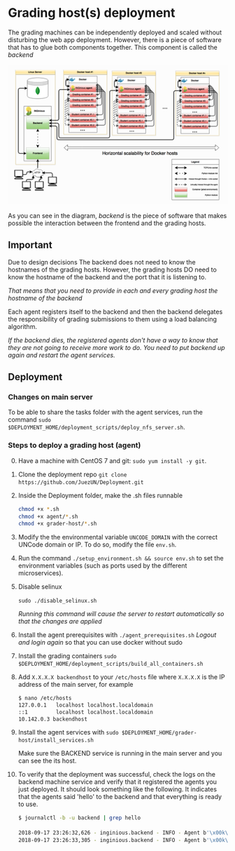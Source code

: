 # Grading host(s) deployment

The grading machines can be independently deployed and scaled without disturbing the web app deployment. However, there is a piece of software that has to glue both components together. This component is called the *backend*

![UNCode's architecture](architecture.PNG?raw=true "Title")

As you can see in the diagram, *backend* is the piece of software that makes possible the interaction between the frontend and the grading hosts.

## Important

Due to design decisions The backend does not need to know the hostnames of the grading hosts. However, the grading hosts DO need to know the hostname of the backend and the port that it is listening to.

*That means that you need to provide in each and every grading host the hostname of the backend*

Each agent registers itself to the backend and then the backend delegates the responsibility of grading submissions to them using a load balancing algorithm.

*If the backend dies, the registered agents don't have a way to know that they are not going to receive more work to do. You need to put backend up again and restart the agent services.*

## Deployment

### Changes on main server

To be able to share the tasks folder with the agent services, run the command `sudo $DEPLOYMENT_HOME/deployment_scripts/deploy_nfs_server.sh`.

### Steps to deploy a grading host (agent)

0. Have a machine with CentOS 7 and git: `sudo yum install -y git`.
1. Clone the deployment repo `git clone https://github.com/JuezUN/Deployment.git`
3. Inside the Deployment folder, make the .sh files runnable
    
    ```bash
    chmod +x *.sh
    chmod +x agent/*.sh
    chmod +x grader-host/*.sh
    ```

4. Modify the the environmental variable `UNCODE_DOMAIN` with the correct UNCode domain or IP. To do so, modify the file `env.sh`.

5. Run the command `./setup_environment.sh && source env.sh` to set the environment variables (such as ports used by the different microservices).

6. Disable selinux

   `sudo ./disable_selinux.sh`

   *Running this command will cause the server to restart automatically so that the changes are applied*

7. Install the agent prerequisites with `./agent_prerequisites.sh`
    *Logout and login again* so that you can use docker without sudo

8. Install the grading containers `sudo $DEPLOYMENT_HOME/deployment_scripts/build_all_containers.sh`

9. Add `X.X.X.X backendhost` to your `/etc/hosts` file where `X.X.X.X` is the IP address of the main server, for example 

    ```
    $ nano /etc/hosts
    127.0.0.1   localhost localhost.localdomain
    ::1         localhost localhost.localdomain
    10.142.0.3 backendhost
    ```

10. Install the agent services with `sudo $DEPLOYMENT_HOME/grader-host/install_services.sh`

    Make sure the BACKEND service is running in the main server and you can see the its host.

11. To verify that the deployment was successful, check the logs on the backend machine service and verify that it registered the agents you just deployed. It should look something like the following. It indicates that the agents said 'hello' to the backend and that everything is ready to use.

    ```bash
    $ journalctl -b -u backend | grep hello
    
    2018-09-17 23:26:32,626 - inginious.backend - INFO - Agent b'\x00k\x8bEi' () said hello
    2018-09-17 23:26:33,305 - inginious.backend - INFO - Agent b'\x00k\x8bEj' () said hello
    ```
